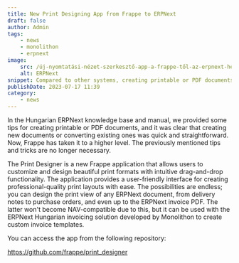 ```yaml
---
title: New Print Designing App from Frappe to ERPNext
draft: false
author: Admin
tags:
    - news
    - monolithon
    - erpnext
image:
    src: /új-nyomtatási-nézet-szerkesztő-app-a-frappe-től-az-erpnext-hez.png
    alt: ERPNext
snippet: Compared to other systems, creating printable or PDF documents with ERPNext has always been easier, but now it's really child's play.
publishDate: 2023-07-17 11:39
category:
    - news
---
```


In the Hungarian ERPNext knowledge base and manual, we provided some tips for creating printable or PDF documents, and it was clear that creating new documents or converting existing ones was quick and straightforward. Now, Frappe has taken it to a higher level. The previously mentioned tips and tricks are no longer necessary.

The Print Designer is a new Frappe application that allows users to customize and design beautiful print formats with intuitive drag-and-drop functionality. The application provides a user-friendly interface for creating professional-quality print layouts with ease. The possibilities are endless; you can design the print view of any ERPNext document, from delivery notes to purchase orders, and even up to the ERPNext invoice PDF. The latter won't become NAV-compatible due to this, but it can be used with the ERPNext Hungarian invoicing solution developed by Monolithon to create custom invoice templates.

You can access the app from the following repository:

https://github.com/frappe/print_designer
